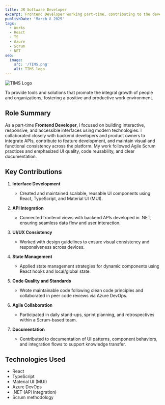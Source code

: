 ```yaml
---
title: JR Software Developer
excerpt: Frontend Developer working part-time, contributing to the development of responsive and scalable user interfaces using modern frameworks. Focused on building maintainable components, integrating with backend APIs, and collaborating within agile teams to deliver consistent and user-focused solutions.
publishDate: 'March 8 2025'
tags:
  - Works
  - React
  - TS
  - Azure
  - Scrum
  - NET
seo:
  image:
    src: '/TIMS.png'
    alt: TIMS logo
---
```


![TIMS Logo](/TIMS.png)

To provide tools and solutions that promote the integral growth of people and organizations, fostering a positive and productive work environment.

## Role Summary

As a part-time **Frontend Developer**, I focused on building interactive, responsive, and accessible interfaces using modern technologies. I collaborated closely with backend developers and product owners to integrate APIs, contribute to feature development, and maintain visual and functional consistency across the platform. My work followed Agile Scrum practices and emphasized UI quality, code reusability, and clear documentation.

## Key Contributions

1. **Interface Development**
   - Created and maintained scalable, reusable UI components using React, TypeScript, and Material UI (MUI).

2. **API Integration**
   - Connected frontend views with backend APIs developed in .NET, ensuring seamless data flow and user interaction.

3. **UI/UX Consistency**
   - Worked with design guidelines to ensure visual consistency and responsiveness across devices.

4. **State Management**
   - Applied state management strategies for dynamic components using React hooks and local/global state.

5. **Code Quality and Standards**
   - Wrote maintainable code following clean code principles and collaborated in peer code reviews via Azure DevOps.

6. **Agile Collaboration**
   - Participated in daily stand-ups, sprint planning, and retrospectives within a Scrum-based team.

7. **Documentation**
   - Contributed to documentation of UI patterns, component behaviors, and integration flows to support knowledge transfer.

## Technologies Used

- React  
- TypeScript  
- Material UI (MUI)  
- Azure DevOps  
- .NET (API Integration)  
- Scrum methodology
